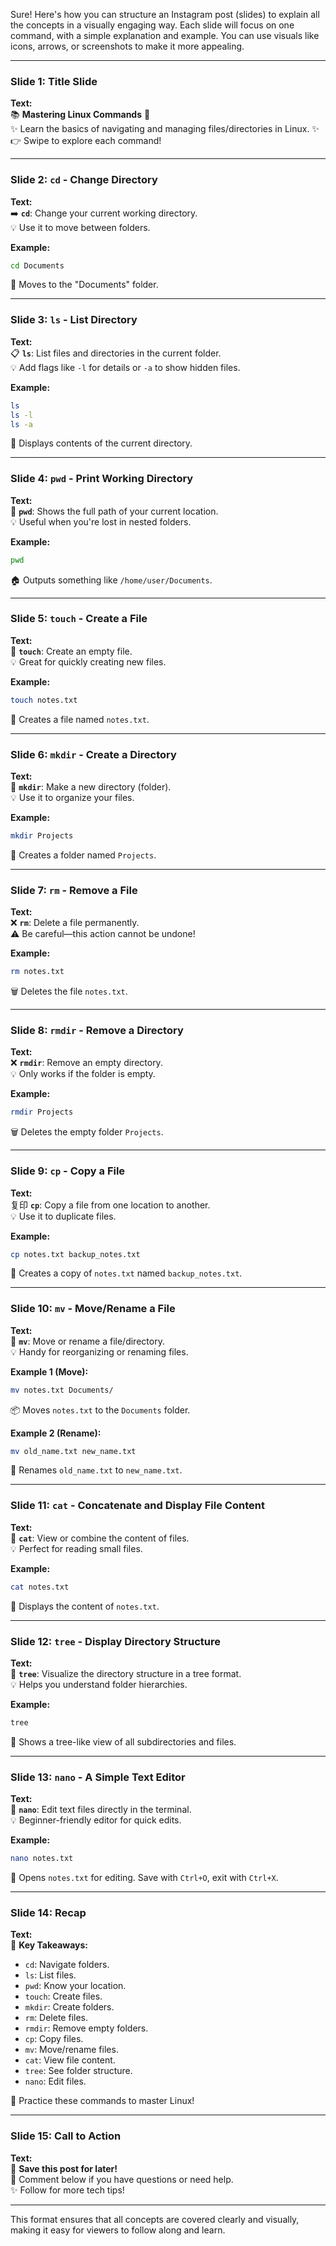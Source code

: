 Sure! Here's how you can structure an Instagram post (slides) to explain all the concepts in a visually engaging way. Each slide will focus on one command, with a simple explanation and example. You can use visuals like icons, arrows, or screenshots to make it more appealing.

---

### **Slide 1: Title Slide**

**Text:**  
📚 **Mastering Linux Commands** 🐧  
✨ Learn the basics of navigating and managing files/directories in Linux. ✨  
👉 Swipe to explore each command!

---

### **Slide 2: `cd` - Change Directory**

**Text:**  
➡️ **`cd`**: Change your current working directory.  
💡 Use it to move between folders.

**Example:**

```bash
cd Documents
```

📂 Moves to the "Documents" folder.

---

### **Slide 3: `ls` - List Directory**

**Text:**  
📋 **`ls`**: List files and directories in the current folder.  
💡 Add flags like `-l` for details or `-a` to show hidden files.

**Example:**

```bash
ls
ls -l
ls -a
```

📄 Displays contents of the current directory.

---

### **Slide 4: `pwd` - Print Working Directory**

**Text:**  
📍 **`pwd`**: Shows the full path of your current location.  
💡 Useful when you're lost in nested folders.

**Example:**

```bash
pwd
```

🏠 Outputs something like `/home/user/Documents`.

---

### **Slide 5: `touch` - Create a File**

**Text:**  
📝 **`touch`**: Create an empty file.  
💡 Great for quickly creating new files.

**Example:**

```bash
touch notes.txt
```

📄 Creates a file named `notes.txt`.

---

### **Slide 6: `mkdir` - Create a Directory**

**Text:**  
📁 **`mkdir`**: Make a new directory (folder).  
💡 Use it to organize your files.

**Example:**

```bash
mkdir Projects
```

📂 Creates a folder named `Projects`.

---

### **Slide 7: `rm` - Remove a File**

**Text:**  
❌ **`rm`**: Delete a file permanently.  
⚠️ Be careful—this action cannot be undone!

**Example:**

```bash
rm notes.txt
```

🗑️ Deletes the file `notes.txt`.

---

### **Slide 8: `rmdir` - Remove a Directory**

**Text:**  
❌ **`rmdir`**: Remove an empty directory.  
💡 Only works if the folder is empty.

**Example:**

```bash
rmdir Projects
```

🗑️ Deletes the empty folder `Projects`.

---

### **Slide 9: `cp` - Copy a File**

**Text:**  
复印 **`cp`**: Copy a file from one location to another.  
💡 Use it to duplicate files.

**Example:**

```bash
cp notes.txt backup_notes.txt
```

📄 Creates a copy of `notes.txt` named `backup_notes.txt`.

---

### **Slide 10: `mv` - Move/Rename a File**

**Text:**  
🔄 **`mv`**: Move or rename a file/directory.  
💡 Handy for reorganizing or renaming files.

**Example 1 (Move):**

```bash
mv notes.txt Documents/
```

📦 Moves `notes.txt` to the `Documents` folder.

**Example 2 (Rename):**

```bash
mv old_name.txt new_name.txt
```

📄 Renames `old_name.txt` to `new_name.txt`.

---

### **Slide 11: `cat` - Concatenate and Display File Content**

**Text:**  
📖 **`cat`**: View or combine the content of files.  
💡 Perfect for reading small files.

**Example:**

```bash
cat notes.txt
```

📄 Displays the content of `notes.txt`.

---

### **Slide 12: `tree` - Display Directory Structure**

**Text:**  
🌳 **`tree`**: Visualize the directory structure in a tree format.  
💡 Helps you understand folder hierarchies.

**Example:**

```bash
tree
```

📁 Shows a tree-like view of all subdirectories and files.

---

### **Slide 13: `nano` - A Simple Text Editor**

**Text:**  
📝 **`nano`**: Edit text files directly in the terminal.  
💡 Beginner-friendly editor for quick edits.

**Example:**

```bash
nano notes.txt
```

📄 Opens `notes.txt` for editing. Save with `Ctrl+O`, exit with `Ctrl+X`.

---

### **Slide 14: Recap**

**Text:**  
🌟 **Key Takeaways:**

- `cd`: Navigate folders.
- `ls`: List files.
- `pwd`: Know your location.
- `touch`: Create files.
- `mkdir`: Create folders.
- `rm`: Delete files.
- `rmdir`: Remove empty folders.
- `cp`: Copy files.
- `mv`: Move/rename files.
- `cat`: View file content.
- `tree`: See folder structure.
- `nano`: Edit files.

💪 Practice these commands to master Linux!

---

### **Slide 15: Call to Action**

**Text:**  
📌 **Save this post for later!**  
💬 Comment below if you have questions or need help.  
✨ Follow for more tech tips!

---

This format ensures that all concepts are covered clearly and visually, making it easy for viewers to follow along and learn.
